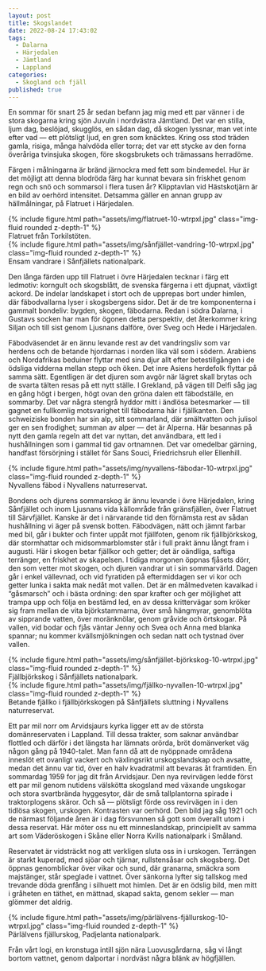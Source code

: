 ```yaml
---
layout: post
title: Skogslandet
date: 2022-08-24 17:43:02
tags: 
  - Dalarna
  - Härjedalen
  - Jämtland
  - Lappland
categories: 
  - Skogland och fjäll
published: true
---
```


En sommar för snart 25 år sedan befann jag mig med ett par vänner i de stora skogarna kring sjön Juvuln i nordvästra Jämtland. Det var en stilla, ljum dag, beslöjad, skugglös, en sådan dag, då skogen lyssnar, man vet inte efter vad &mdash; ett plötsligt ljud, en gren som knäcktes. Kring oss stod träden gamla, risiga, många halvdöda eller torra; det var ett stycke av den forna överåriga tvinsjuka skogen, före skogsbrukets och trämassans herradöme.

Färgen i målningarna är bränd järnockra med fett som bindemedel. Hur är det möjligt att denna blodröda färg har kunnat bevara sin friskhet genom regn och snö och sommarsol i flera tusen år? Klipptavlan vid Hästskotjärn är en bild av oerhörd intensitet. Detsamma gäller en annan grupp av hällmålningar, på Flatruet i Härjedalen.

<div class="row mt-3">
    <div class="col-sm mt-3 mt-md-0">
        {% include figure.html path="assets/img/flatruet-10-wtrpxl.jpg" class="img-fluid rounded z-depth-1" %}
    </div>
</div>
<div class="caption">
     Flatruet från Torkilstöten.
</div>

<div class="row mt-3">
    <div class="col-sm mt-3 mt-md-0">
        {% include figure.html path="assets/img/sånfjället-vandring-10-wtrpxl.jpg" class="img-fluid rounded z-depth-1" %}
    </div>
</div>
<div class="caption">
     Ensam vandrare i Sånfjällets nationalpark.
</div>

Den långa färden upp till Flatruet i övre Härjedalen tecknar i färg ett ledmotiv: korngult och skogsblått, de svenska färgerna i ett djupnat, växtligt ackord. De indelar landskapet i stort och de upprepas bort under himlen, där fäbodvallarna lyser i skogsbergens sidor. Det är de tre komponenterna i gammalt bondeliv: bygden, skogen, fäbodarna. Redan i södra Dalarna, i Gustavs socken har man för ögonen detta perspektiv, det återkommer kring Siljan och till sist genom Ljusnans dalföre, över Sveg och Hede i Härjedalen.

Fäbodväsendet är en ännu levande rest av det vandringsliv som var herdens och de betande hjordarnas i norden lika väl som i södern. Arabiens och Nordafrikas beduiner flyttar med sina djur allt efter betestillgången i de ödsliga vidderna mellan stepp och öken. Det inre Asiens herdefolk flyttar på samma sätt. Egentligen är det djuren som avgör när lägret skall brytas och de svarta tälten resas på ett nytt ställe. I Grekland, på vägen till Delfi såg jag en gång högt i bergen, högt ovan den gröna dalen ett fäbodställe, en sommarby. Det var några stengrå hyddor mitt i ändlösa betesmarker &mdash; till gagnet en fullkomlig motsvarighet till fäbodarna här i fjällkanten. Den schweiziske bonden har sin alp, sitt sommarland, där smältvatten och julisol ger en sen frodighet; summan av alper &mdash; det är Alperna. Här besannas på nytt den gamla regeln att det var nyttan, det användbara, ett led i hushållningen som i gammal tid gav ortnamnen. Det var omedelbar gärning, handfast försörjning i stället för Sans Souci, Friedrichsruh eller Ellenhill.

<div class="row mt-3">
    <div class="col-sm mt-3 mt-md-0">
        {% include figure.html path="assets/img/nyvallens-fäbodar-10-wtrpxl.jpg" class="img-fluid rounded z-depth-1" %}
    </div>
</div>
<div class="caption">
     Nyvallens fäbod i Nyvallens naturreservat.
</div>

Bondens och djurens sommarskog är ännu levande i övre Härjedalen, kring Sånfjället och inom Ljusnans vida källområde från gränsfjällen, över Flatruet till Särvfjället. Kanske är det i närvarande tid den förnämsta rest av sådan hushållning vi äger på svensk botten. Fäbodvägen, nätt och jämnt farbar med bil, går i bukter och finter uppåt mot fjällfoten, genom rik fjällbjörkskog, där stormhattar och midsommarblomster står i full prakt ännu långt fram i augusti. Här i skogen betar fjällkor och getter; det är oändliga, saftiga terränger, en friskhet av skapelsen. I tidiga morgonen öppnas fjåsets dörr, den som vetter mot skogen, och djuren vandrar ut i sin sommarvärld. Dagen går i enkel vällevnad, och vid fyratiden på eftermiddagen ser vi kor och getter lunka i sakta mak nedåt mot vallen. Det är en målmedveten kavalkad i &#8220;gåsmarsch&#8221; och i bästa ordning: den spar krafter och ger möjlighet att trampa upp och följa en bestämd led, en av dessa krittervägar som kröker sig fram mellan de vita björkstammarna, över små hängmyrar, genomblöta av sipprande vatten, över moränknölar, genom gråvide och örtskogar. På vallen, vid bodar och fjås väntar Jenny och Svea och Anna med blanka spannar; nu kommer kvällsmjölkningen och sedan natt och tystnad över vallen.

<div class="row mt-3">
    <div class="col-sm mt-3 mt-md-0">
        {% include figure.html path="assets/img/sånfjället-björkskog-10-wtrpxl.jpg" class="img-fluid rounded z-depth-1" %}
    </div>
</div>
<div class="caption">
     Fjällbjörkskog i Sånfjällets nationalpark.
</div>

<div class="row mt-3">
    <div class="col-sm mt-3 mt-md-0">
        {% include figure.html path="assets/img/fjällko-nyvallen-10-wtrpxl.jpg" class="img-fluid rounded z-depth-1" %}
    </div>
</div>
<div class="caption">
     Betande fjällko i fjällbjörkskogen på Sånfjällets sluttning i Nyvallens naturreservat.
</div>

Ett par mil norr om Arvidsjaurs kyrka ligger ett av de största domänreservaten i Lappland. Till dessa trakter, som saknar användbar flottled och därför i det längsta har lämnats orörda, bröt domänverket väg någon gång på 1940-talet. Man fann då att de nyöppnade områdena inneslöt ett ovanligt vackert och växlingsrikt urskogslandskap och avsatte, medan det ännu var tid, över en halv kvadratmil att bevaras åt framtiden. En sommardag 1959 for jag dit från Arvidsjaur. Den nya revirvägen ledde först ett par mil genom nutidens välskötta skogsland med växande ungskogar och stora svartbrända hyggesytor, där de små tallplantorna spirade i traktorplogens skäror. Och så &mdash; plötsligt förde oss revirvägen in i den tidlösa skogen, urskogen. Kontrasten var oerhörd. Den bild jag såg 1921 och de närmast följande åren är i dag försvunnen så gott som överallt utom i dessa reservat. Här möter oss nu ett minneslandskap, principiellt av samma art som Väderöskogen i Skåne eller Norra Kvills nationalpark i Småland.

Reservatet är vidsträckt nog att verkligen sluta oss in i urskogen. Terrängen är starkt kuperad, med sjöar och tjärnar, rullstensåsar och skogsberg. Det öppnas genomblickar över vikar och sund, där granarna, smäckra som majstänger, står speglade i vattnet. Över sänkorna lyfter sig tallskog med trevande döda grenfång i silhuett mot himlen. Det är en ödslig bild, men mitt i gråheten en täthet, en mättnad, skapad sakta, genom sekler &mdash; man glömmer det aldrig.

<div class="row mt-3">
    <div class="col-sm mt-3 mt-md-0">
        {% include figure.html path="assets/img/pärlälvens-fjällurskog-10-wtrpxl.jpg" class="img-fluid rounded z-depth-1" %}
    </div>
</div>
<div class="caption">
     Pärlälvens fjällurskog, Padjelanta nationalpark.
</div>

Från vårt logi, en kronstuga intill sjön nära Luovusgårdarna, såg vi långt bortom vattnet, genom dalportar i nordväst några blänk av högfjällen.
